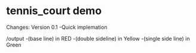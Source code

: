 # tennis_court demo

Changes:
Version 0.1 
 -Quick implemation
 
/output 
 -(base line) in RED
 -(double sideline) in Yellow
 -(single side line) in Green
